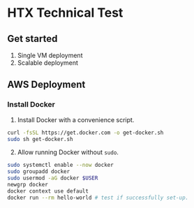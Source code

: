 # HTX Technical Test


## Get started
1. Single VM deployment
2. Scalable deployment




## AWS Deployment
### Install Docker
1. Install Docker with a convenience script.
```bash
curl -fsSL https://get.docker.com -o get-docker.sh
sudo sh get-docker.sh
```

2. Allow running Docker without `sudo`.
```bash
sudo systemctl enable --now docker
sudo groupadd docker
sudo usermod -aG docker $USER
newgrp docker
docker context use default
docker run --rm hello-world # test if successfully set-up.
```
